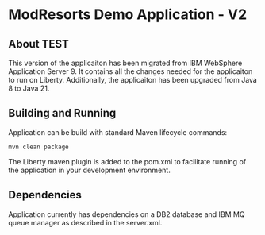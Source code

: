# ModResorts Demo Application - V2

## About TEST
This version of the applicaiton has been migrated from IBM WebSphere Application Server 9. It contains all the changes needed for the applicaiton to run on Liberty.
Additionally, the applicaiton has been upgraded from Java 8 to Java 21.

## Building and Running
Application can be build with standard Maven lifecycle commands:

```
mvn clean package
```

The Liberty maven plugin is added to the pom.xml to facilitate running of the application in your development environment.

## Dependencies
Application currently has dependencies on a DB2 database and IBM MQ queue manager as described in the server.xml.

